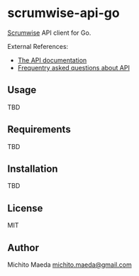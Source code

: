 # scrumwise-api-go
[Scrumwise](https://www.scrumwise.com/) API client for Go.

External References:
* [The API documentation](https://www.scrumwise.com/api.html)
* [Frequentry asked questions about API](https://support.scrumwise.com/category/12-api)

## Usage
TBD

## Requirements
TBD

## Installation
TBD

## License
MIT

## Author
Michito Maeda <michito.maeda@gmail.com>
